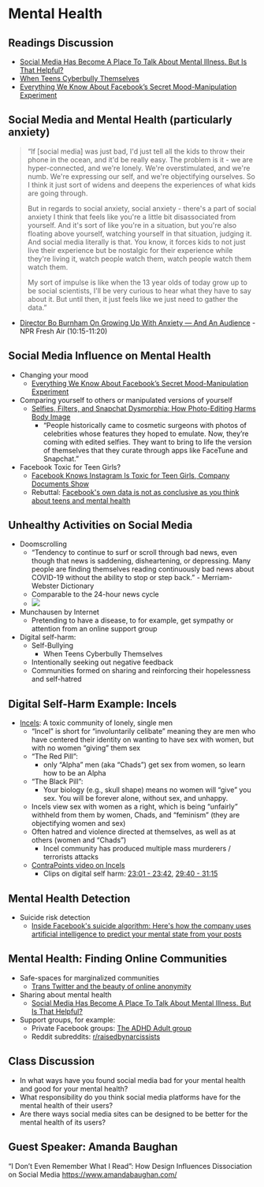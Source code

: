 # Mental Health
## Readings Discussion
- [Social Media Has Become A Place To Talk About Mental Illness. But Is That Helpful?](https://www.npr.org/2019/11/13/779015105/social-media-has-become-a-place-to-talk-about-mental-illness-but-is-that-helpful)
- [When Teens Cyberbully Themselves](https://www.npr.org/sections/health-shots/2018/04/21/604073315/when-teens-cyberbully-themselves)
- [Everything We Know About Facebook’s Secret Mood-Manipulation Experiment](https://www.theatlantic.com/technology/archive/2014/06/everything-we-know-about-facebooks-secret-mood-manipulation-experiment/373648/)

## Social Media and Mental Health (particularly anxiety)

> “If [social media] was just bad, I'd just tell all the kids to throw their phone in the ocean, and it'd be really easy. The problem is it - we are hyper-connected, and we're lonely. We're overstimulated, and we're numb. We're expressing our self, and we're objectifying ourselves. So I think it just sort of widens and deepens the experiences of what kids are going through.
>
> But in regards to social anxiety, social anxiety - there's a part of social anxiety I think that feels like you're a little bit disassociated from yourself. And it's sort of like you're in a situation, but you're also floating above yourself, watching yourself in that situation, judging it. And social media literally is that. You know, it forces kids to not just live their experience but be nostalgic for their experience while they're living it, watch people watch them, watch people watch them watch them.
>
>My sort of impulse is like when the 13 year olds of today grow up to be social scientists, I'll be very curious to hear what they have to say about it. But until then, it just feels like we just need to gather the data.”

- [Director Bo Burnham On Growing Up With Anxiety — And An Audience](https://www.npr.org/transcripts/630069876) - NPR Fresh Air (10:15-11:20)

## Social Media Influence on Mental Health
- Changing your mood
  - [Everything We Know About Facebook’s Secret Mood-Manipulation Experiment](https://www.theatlantic.com/technology/archive/2014/06/everything-we-know-about-facebooks-secret-mood-manipulation-experiment/373648/)
- Comparing yourself to others or manipulated versions of yourself
  - [Selfies, Filters, and Snapchat Dysmorphia: How Photo-Editing Harms Body Image](https://www.psychologytoday.com/us/articles/202002/selfies-filters-and-snapchat-dysmorphia-how-photo-editing-harms-body-image)
    - “People historically came to cosmetic surgeons with photos of celebrities whose features they hoped to emulate. Now, they’re coming with edited selfies. They want to bring to life the version of themselves that they curate through apps like FaceTune and Snapchat.”
- Facebook Toxic for Teen Girls?
  - [Facebook Knows Instagram Is Toxic for Teen Girls, Company Documents Show](https://www.wsj.com/articles/facebook-knows-instagram-is-toxic-for-teen-girls-company-documents-show-11631620739)
  - Rebuttal: [Facebook's own data is not as conclusive as you think about teens and mental health](https://www.npr.org/2021/10/06/1043138622/facebook-instagram-teens-mental-health)

## Unhealthy Activities on Social Media
- Doomscrolling
  - “Tendency to continue to surf or scroll through bad news, even though that news is saddening, disheartening, or depressing. Many people are finding themselves reading continuously bad news about COVID-19 without the ability to stop or step back.” - Merriam-Webster Dictionary
  - Comparable to the 24-hour news cycle
  - [![](doom_quality.png)](https://twitter.com/ethanjacobslaw/status/1347434641540538368)
- Munchausen by Internet
  - Pretending to have a disease, to for example, get sympathy or attention from an online support group
- Digital self-harm:
  - Self-Bullying
    - When Teens Cyberbully Themselves
  - Intentionally seeking out negative feedback
  - Communities formed on sharing and reinforcing their hopelessness and self-hatred

## Digital Self-Harm Example: Incels
- [Incels](https://en.wikipedia.org/wiki/Incel): A toxic community of lonely, single men
  - “Incel” is short for “involuntarily celibate” meaning they are men who have centered their identity on wanting to have sex with women, but with no women “giving” them sex
  - “The Red Pill”:
    - only “Alpha” men (aka “Chads”) get sex from women, so learn how to be an Alpha
  - “The Black Pill”:
    - Your biology (e.g., skull shape) means no women will “give” you sex. You will be forever alone, without sex, and unhappy.
  - Incels view sex with women as a right, which is being “unfairly” withheld from them by women, Chads, and “feminism” (they are objectifying women and sex)
  - Often hatred and violence directed at themselves, as well as at others (women and “Chads”)
    - Incel community has produced multiple mass murderers / terrorists attacks
  - [ContraPoints video on Incels](https://www.youtube.com/watch?v=fD2briZ6fB0)
    - Clips on digital self harm: [23:01 - 23:42](https://youtu.be/fD2briZ6fB0?t=1381), [29:40 - 31:15](https://www.youtube.com/watch?v=fD2briZ6fB0&t=1780s)

## Mental Health Detection
- Suicide risk detection
  - [Inside Facebook's suicide algorithm: Here's how the company uses artificial intelligence to predict your mental state from your posts](https://www.businessinsider.com/facebook-is-using-ai-to-try-to-predict-if-youre-suicidal-2018-12)

## Mental Health: Finding Online Communities
- Safe-spaces for marginalized communities
  - [Trans Twitter and the beauty of online anonymity](https://www.vox.com/culture/21432987/trans-twitter-reddit-online-anonymity)
- Sharing about mental health
  - [Social Media Has Become A Place To Talk About Mental Illness. But Is That Helpful?](https://www.npr.org/2019/11/13/779015105/social-media-has-become-a-place-to-talk-about-mental-illness-but-is-that-helpful)
- Support groups, for example:
  - Private Facebook groups: [The ADHD Adult group](https://www.facebook.com/groups/778098019379268)
  - Reddit subreddits: [r/raisedbynarcissists](https://www.reddit.com/r/raisedbynarcissists/)

## Class Discussion
- In what ways have you found social media bad for your mental health and good for your mental health?
- What responsibility do you think social media platforms have for the mental health of their users?
- Are there ways social media sites can be designed to be better for the mental health of its users?

## Guest Speaker: Amanda Baughan

“I Don’t Even Remember What I Read”: How Design Influences Dissociation on Social Media
https://www.amandabaughan.com/
